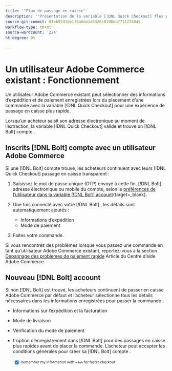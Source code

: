 ```yaml
---
title: '"Flux de passage en caisse"'
description: '"Présentation de la variable [!DNL Quick Checkout] flux pour un utilisateur Adobe Commerce."'
source-git-commit: 01bb92d1de1f6a6da1d6326c0190eb7711274045
workflow-type: tm+mt
source-wordcount: '224'
ht-degree: 0%

---
```



# Un utilisateur Adobe Commerce existant : Fonctionnement

Un utilisateur Adobe Commerce existant peut sélectionner des informations d’expédition et de paiement enregistrées lors du placement d’une commande avec la variable [!DNL Quick Checkout] pour une expérience de passage en caisse plus rapide.

Lorsqu’un acheteur saisit son adresse électronique au moment de l’extraction, la variable [!DNL Quick Checkout] valide et trouve un [!DNL Bolt] compte .

## Inscrits [!DNL Bolt] compte avec un utilisateur Adobe Commerce

Si une [!DNL Bolt] compte trouvé, les acheteurs continuent avec leurs [!DNL Quick Checkout] passage en caisse transparent :

1. Saisissez le mot de passe unique (OTP) envoyé à cette fin. [!DNL Bolt] adresse électronique ou mobile du compte, selon le [préférences de l’utilisateur dans la variable [!DNL Bolt] account](https://help.bolt.com/shoppers/account/account-settings/#how-to-set-preferred-login-method){target=_blank}.
1. Une fois connecté avec votre [!DNL Bolt] , les détails sont automatiquement ajoutés :

   - Informations d’expédition
   - Mode de paiement

1. Faites votre commande.

Si vous rencontrez des problèmes lorsque vous passez une commande en tant qu’utilisateur Adobe Commerce existant, reportez-vous à la section [Dépannage des problèmes de paiement rapide](https://support.magento.com/hc/en-us/articles/6909450342541) Article du Centre d’aide Adobe Commerce.

## Nouveau [!DNL Bolt] account

Si non [!DNL Bolt] est trouvé, les acheteurs continuent de passer en caisse Adobe Commerce par défaut et l’acheteur sélectionne tous les détails nécessaires dans les informations enregistrées pour passer la commande :

- Informations sur l’expédition et la facturation
- Mode de livraison
- Vérification du mode de paiement
- L’option d’enregistrement dans [!DNL Bolt] pour des passages en caisse plus rapides avant de placer la commande. L’acheteur peut accepter les conditions générales pour créer sa [!DNL Bolt] compte .

   ![Mémoriser [!DNL Bolt]](assets/checked-bolt.png)
